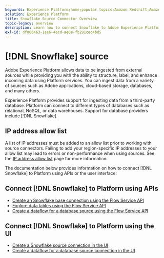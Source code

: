 ```yaml
---
keywords: Experience Platform;home;popular topics;Amazon Redshift;Amazon redshift;redshift;Redshift
solution: Experience Platform
title: Snowflake Source Connector Overview
topic-legacy: overview
description: Learn how to connect Snowflake to Adobe Experience Platform using APIs or the user interface.
exl-id: df066463-1ae6-4ecd-ae0e-fb291cec4bd5
---
```

# [!DNL Snowflake] source

Adobe Experience Platform allows data to be ingested from external sources while providing you with the ability to structure, label, and enhance incoming data using Platform services. You can ingest data from a variety of sources such as Adobe applications, cloud-based storage, databases, and many others.

Experience Platform provides support for ingesting data from a third-party database. Platform can connect to different types of databases such as relational, NoSQL, or data warehouses. Support for database providers include [!DNL Snowflake].

## IP address allow list

A list of IP addresses must be added to an allow list prior to working with source connectors. Failing to add your region-specific IP addresses to your allow list may lead to errors or non-performance when using sources. See the [IP address allow list](../../ip-address-allow-list.md) page for more information.

The documentation below provides information on how to connect [!DNL Snowflake] to Platform using APIs or the user interface:

## Connect [!DNL Snowflake] to Platform using APIs

- [Create an Snowflake base connection using the Flow Service API](../../tutorials/api/create/databases/snowflake.md)
- [Explore data tables using the Flow Service API](../../tutorials/api/explore/tabular.md)
- [Create a dataflow for a database source using the Flow Service API](../../tutorials/api/collect/database-nosql.md)

## Connect [!DNL Snowflake] to Platform using the UI

- [Create a Snowflake source connection in the UI](../../tutorials/ui/create/databases/snowflake.md)
- [Create a dataflow for a database source connection in the UI](../../tutorials/ui/dataflow/databases.md)
